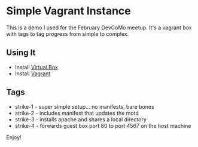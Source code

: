 # Simple Vagrant Instance

This is a demo I used for the February DevCoMo meetup. It's a vagrant
box with tags to tag progress from simple to complex. 

## Using It
- Install [Virtual Box](https://www.virtualbox.org/)
- Install [Vagrant](http://www.vagrantup.com)


## Tags
- strike-1 - super simple setup... no manifests, bare bones
- strike-2 - includes manifest that updates the motd
- strike-3 - installs apache and shares a local directory
- strike-4 - forwards guest box port 80 to port 4567 on the host machine


Enjoy!

